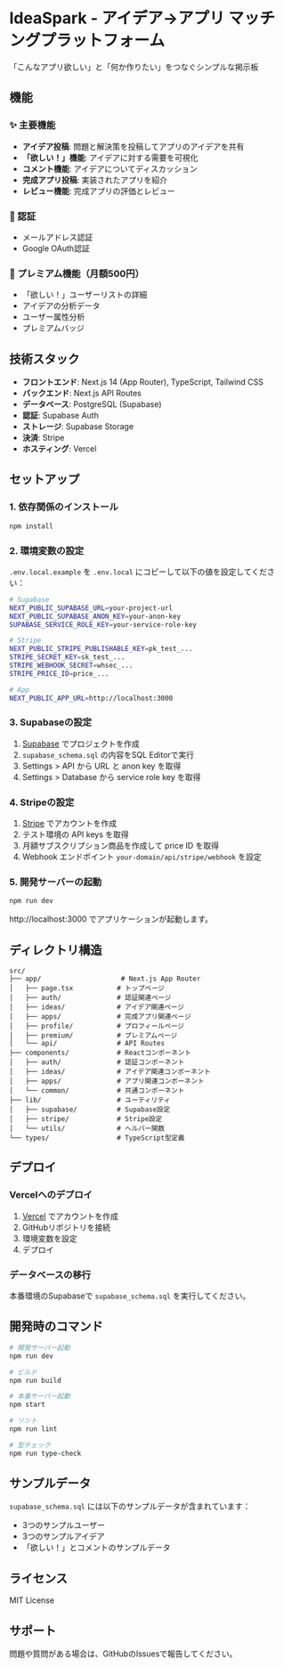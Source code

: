 # IdeaSpark - アイデア→アプリ マッチングプラットフォーム

「こんなアプリ欲しい」と「何か作りたい」をつなぐシンプルな掲示板

## 機能

### ✨ 主要機能
- **アイデア投稿**: 問題と解決策を投稿してアプリのアイデアを共有
- **「欲しい！」機能**: アイデアに対する需要を可視化
- **コメント機能**: アイデアについてディスカッション
- **完成アプリ投稿**: 実装されたアプリを紹介
- **レビュー機能**: 完成アプリの評価とレビュー

### 🔐 認証
- メールアドレス認証
- Google OAuth認証

### 💎 プレミアム機能（月額500円）
- 「欲しい！」ユーザーリストの詳細
- アイデアの分析データ
- ユーザー属性分析
- プレミアムバッジ

## 技術スタック

- **フロントエンド**: Next.js 14 (App Router), TypeScript, Tailwind CSS
- **バックエンド**: Next.js API Routes
- **データベース**: PostgreSQL (Supabase)
- **認証**: Supabase Auth
- **ストレージ**: Supabase Storage
- **決済**: Stripe
- **ホスティング**: Vercel

## セットアップ

### 1. 依存関係のインストール

```bash
npm install
```

### 2. 環境変数の設定

`.env.local.example` を `.env.local` にコピーして以下の値を設定してください：

```bash
# Supabase
NEXT_PUBLIC_SUPABASE_URL=your-project-url
NEXT_PUBLIC_SUPABASE_ANON_KEY=your-anon-key
SUPABASE_SERVICE_ROLE_KEY=your-service-role-key

# Stripe
NEXT_PUBLIC_STRIPE_PUBLISHABLE_KEY=pk_test_...
STRIPE_SECRET_KEY=sk_test_...
STRIPE_WEBHOOK_SECRET=whsec_...
STRIPE_PRICE_ID=price_...

# App
NEXT_PUBLIC_APP_URL=http://localhost:3000
```

### 3. Supabaseの設定

1. [Supabase](https://supabase.com) でプロジェクトを作成
2. `supabase_schema.sql` の内容をSQL Editorで実行
3. Settings > API から URL と anon key を取得
4. Settings > Database から service role key を取得

### 4. Stripeの設定

1. [Stripe](https://stripe.com) でアカウントを作成
2. テスト環境の API keys を取得
3. 月額サブスクリプション商品を作成して price ID を取得
4. Webhook エンドポイント `your-domain/api/stripe/webhook` を設定

### 5. 開発サーバーの起動

```bash
npm run dev
```

http://localhost:3000 でアプリケーションが起動します。

## ディレクトリ構造

```
src/
├── app/                    # Next.js App Router
│   ├── page.tsx           # トップページ
│   ├── auth/              # 認証関連ページ
│   ├── ideas/             # アイデア関連ページ
│   ├── apps/              # 完成アプリ関連ページ
│   ├── profile/           # プロフィールページ
│   ├── premium/           # プレミアムページ
│   └── api/               # API Routes
├── components/            # Reactコンポーネント
│   ├── auth/              # 認証コンポーネント
│   ├── ideas/             # アイデア関連コンポーネント
│   ├── apps/              # アプリ関連コンポーネント
│   └── common/            # 共通コンポーネント
├── lib/                   # ユーティリティ
│   ├── supabase/          # Supabase設定
│   ├── stripe/            # Stripe設定
│   └── utils/             # ヘルパー関数
└── types/                 # TypeScript型定義
```

## デプロイ

### Vercelへのデプロイ

1. [Vercel](https://vercel.com) でアカウントを作成
2. GitHubリポジトリを接続
3. 環境変数を設定
4. デプロイ

### データベースの移行

本番環境のSupabaseで `supabase_schema.sql` を実行してください。

## 開発時のコマンド

```bash
# 開発サーバー起動
npm run dev

# ビルド
npm run build

# 本番サーバー起動
npm start

# リント
npm run lint

# 型チェック
npm run type-check
```

## サンプルデータ

`supabase_schema.sql` には以下のサンプルデータが含まれています：

- 3つのサンプルユーザー
- 3つのサンプルアイデア
- 「欲しい！」とコメントのサンプルデータ

## ライセンス

MIT License

## サポート

問題や質問がある場合は、GitHubのIssuesで報告してください。